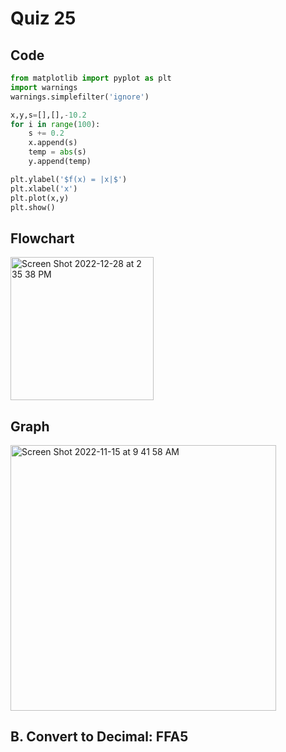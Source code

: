 # Quiz 25

## Code
```.py
from matplotlib import pyplot as plt
import warnings
warnings.simplefilter('ignore')

x,y,s=[],[],-10.2
for i in range(100):
    s += 0.2
    x.append(s)
    temp = abs(s)
    y.append(temp)

plt.ylabel('$f(x) = |x|$')
plt.xlabel('x')
plt.plot(x,y)
plt.show()
```

## Flowchart
<img width="229" alt="Screen Shot 2022-12-28 at 2 35 38 PM" src="https://user-images.githubusercontent.com/113817801/209769115-19aeb5f5-e310-45e7-95c3-f8713e606528.png">


## Graph
<img width="425" alt="Screen Shot 2022-11-15 at 9 41 58 AM" src="https://user-images.githubusercontent.com/113817801/201798169-fffcbbde-0e46-493f-beb2-13bfe92eae5b.png">


## B. Convert to Decimal: FFA5
